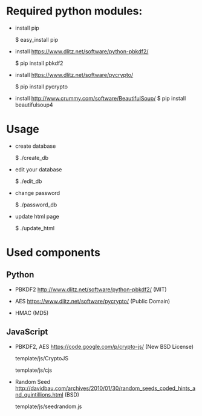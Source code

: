 # Required python modules:
- install pip

	$ easy_install pip

- install https://www.dlitz.net/software/python-pbkdf2/

	$ pip install pbkdf2

- install https://www.dlitz.net/software/pycrypto/

	$ pip install pycrypto

- install http://www.crummy.com/software/BeautifulSoup/
	$ pip install beautifulsoup4

# Usage

- create database

	$ ./create_db

- edit your database

	$ ./edit_db

- change password

	$ ./password_db

- update html page

	$ ./update_html

# Used components

## Python

- PBKDF2 http://www.dlitz.net/software/python-pbkdf2/ (MIT)

- AES https://www.dlitz.net/software/pycrypto/ (Public Domain)

- HMAC (MD5)

## JavaScript

- PBKDF2, AES https://code.google.com/p/crypto-js/ (New BSD License)

	template/js/CryptoJS

	template/js/cjs

- Random Seed http://davidbau.com/archives/2010/01/30/random_seeds_coded_hints_and_quintillions.html (BSD)

	template/js/seedrandom.js
